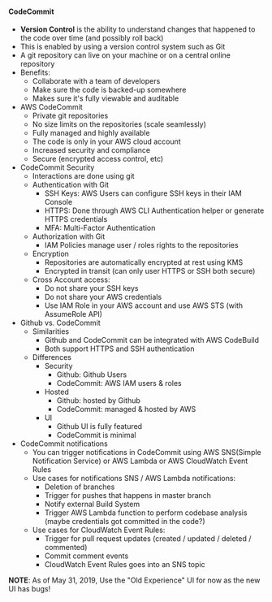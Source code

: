 #### CodeCommit
- **Version Control** is the ability to understand changes that happened to the code over time (and possibly roll back)
- This is enabled by using a version control system such as Git
- A git repository can live on your machine or on a central online repository
- Benefits:
    - Collaborate with a team of developers
    - Make sure the code is backed-up somewhere
    - Makes sure it's fully viewable and auditable
- AWS CodeCommit
    - Private git repositories
    - No size limits on the repositories (scale seamlessly)
    - Fully managed and highly available
    - The code is only in your AWS cloud account
    - Increased security and compliance
    - Secure (encrypted access control, etc)
- CodeCommit Security
    - Interactions are done using git
    - Authentication with Git
        - SSH Keys: AWS Users can configure SSH keys in their IAM Console
        - HTTPS: Done through AWS CLI Authentication helper or generate HTTPS credentials
        - MFA: Multi-Factor Authentication
    - Authorization with Git
        - IAM Policies manage user / roles rights to the repositories
    - Encryption
        - Repositories are automatically encrypted at rest using KMS
        - Encrypted in transit (can only user HTTPS or SSH  both secure)
    - Cross Account access:
        - Do not share your SSH keys
        - Do not share your AWS credentials
        - Use IAM Role in your AWS account and use AWS STS (with AssumeRole API)  
- Github vs. CodeCommit
    - Similarities
        - Github and CodeCommit can be integrated with AWS CodeBuild
        - Both support HTTPS and SSH authentication
    - Differences
        - Security
            - Github: Github Users
            - CodeCommit: AWS IAM users & roles
        - Hosted
            - Github: hosted by Github
            - CodeCommit: managed & hosted by AWS
        - UI
            - Github UI is fully featured
            - CodeCommit is minimal
- CodeCommit notifications
    - You can trigger notifications in CodeCommit using AWS SNS(Simple Notification Service) or AWS Lambda or AWS CloudWatch Event Rules
    - Use cases for notifications SNS / AWS Lambda notifications:
        - Deletion of branches
        - Trigger for pushes that happens in master branch
        - Notify external Build System
        - Trigger AWS Lambda function to perform codebase analysis (maybe credentials got committed in the code?)
    - Use cases for CloudWatch Event Rules:
        - Trigger for pull request updates (created / updated / deleted / commented)
        - Commit comment events
        - CloudWatch Event Rules goes into an SNS topic

**NOTE**: As of May 31, 2019, Use the "Old Experience" UI for now as the new UI has bugs!
